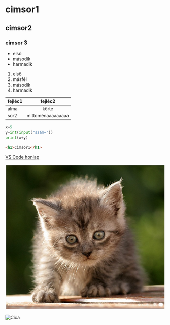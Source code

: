 # cimsor1

## cimsor2

### cimsor 3

- első
- második
- harmadik

1. első
1. másfél
1. második
1. harmadik

| fejléc1 | fejléc2 |
| --- | :---: |
| alma | körte |
| sor2 | mittoménaaaaaaaaa |

```python
x=5
y=int(input("szám="))
print(x+y)
```

```html
<h1>Cimsor1</h1>
```

[VS Code honlap](https://code.visualstudio.com/)

![Cica](cica1.jpg)

![Cica](http://versek.aranyosiervin.com/wp-content/uploads/2013/11/val%C3%B3di-cica-vagyok.jpg)
